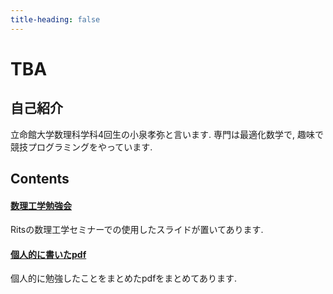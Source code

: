 ```yaml
---
title-heading: false
---
```


# TBA
<!-- [sample pdf](pdf/sample_diagram.pdf) -->

## 自己紹介
立命館大学数理科学科4回生の小泉孝弥と言います.
専門は最適化数学で, 趣味で競技プログラミングをやっています. 

## Contents

#### <a href="/AMP/AMP_list">数理工学勉強会</a>
Ritsの数理工学セミナーでの使用したスライドが置いてあります.

#### <a href="/pdfs/published_pdf_lists">個人的に書いたpdf</a>
個人的に勉強したことをまとめたpdfをまとめてあります. 
